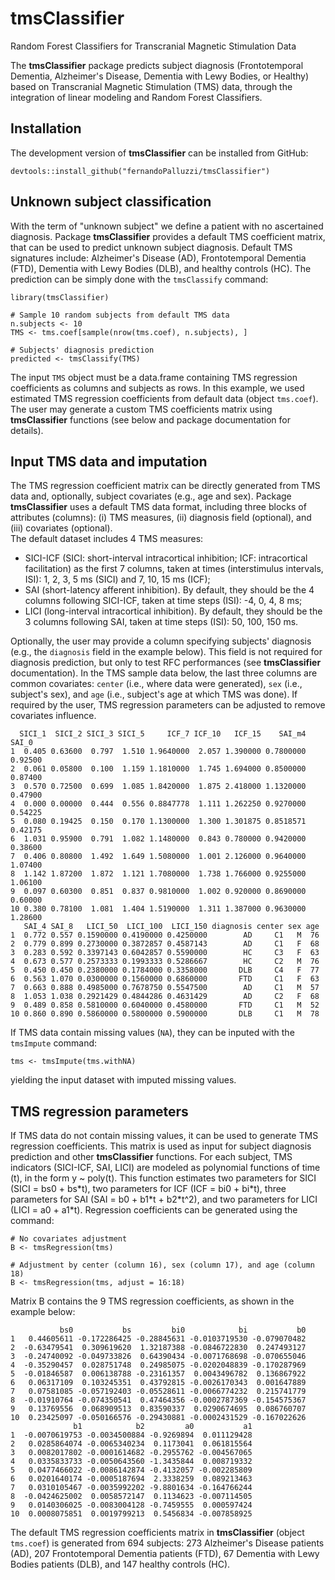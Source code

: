 # tmsClassifier
Random Forest Classifiers for Transcranial Magnetic Stimulation Data

The **tmsClassifier** package predicts subject diagnosis (Frontotemporal Dementia, Alzheimer's Disease, Dementia with Lewy Bodies, or Healthy) based on Transcranial Magnetic Stimulation (TMS) data, through the integration of linear modeling and Random Forest Classifiers.

## Installation

The development version of **tmsClassifier** can be installed from GitHub:

```{r, eval = FALSE}
devtools::install_github("fernandoPalluzzi/tmsClassifier")
```

## Unknown subject classification

With the term of "unknown subject" we define a patient with no ascertained diagnosis. Package **tmsClassifier** provides a default TMS coefficient matrix, that can be used to predict unknown subject diagnosis.
Default TMS signatures include: Alzheimer's Disease (AD), Frontotemporal Dementia (FTD), Dementia with Lewy Bodies (DLB), and healthy controls (HC).
The prediction can be simply done with the `tmsClassify` command:

```{r, eval = FALSE}
library(tmsClassifier)

# Sample 10 random subjects from default TMS data
n.subjects <- 10
TMS <- tms.coef[sample(nrow(tms.coef), n.subjects), ]

# Subjects' diagnosis prediction
predicted <- tmsClassify(TMS)
```

The input `TMS` object must be a data.frame containing TMS regression coefficients as columns and subjects as rows. In this example, we used estimated TMS regression coefficients from default data (object `tms.coef`). The user may generate a custom TMS coefficients matrix using **tmsClassifier** functions (see below and package documentation for details).

## Input TMS data and imputation

The TMS regression coefficient matrix can be directly generated from TMS data and, optionally, subject covariates (e.g., age and sex). Package **tmsClassifier** uses a default TMS data format, including three blocks of attributes (columns): (i) TMS measures, (ii) diagnosis field (optional), and (iii) covariates (optional).  
The default dataset includes 4 TMS measures:
- SICI-ICF (SICI: short-interval intracortical inhibition; ICF: intracortical facilitation) as the first 7 columns, taken at times (interstimulus intervals, ISI): 1, 2, 3, 5 ms (SICI) and 7, 10, 15 ms (ICF);
- SAI (short-latency afferent inhibition). By default, they should be the 4 columns following SICI-ICF, taken at time steps (ISI): -4, 0, 4, 8 ms;
- LICI (long-interval intracortical inhibition). By default, they should be the 3 columns following SAI, taken at time
steps (ISI): 50, 100, 150 ms.  

Optionally, the user may provide a column specifying subjects' diagnosis (e.g., the `diagnosis` field in the example below). This field is not required for diagnosis prediction, but only to test RFC performances (see **tmsClassifier** documentation). In the TMS sample data below, the last three columns are common covariates: `center` (i.e., where data were generated), `sex` (i.e., subject's sex), and `age` (i.e., subject's age at which TMS was done). If required by the user, TMS regression parameters can be adjusted to remove covariates influence.

```{r, eval = FALSE}
  SICI_1  SICI_2 SICI_3 SICI_5     ICF_7 ICF_10   ICF_15    SAI_m4   SAI_0
1  0.405 0.63600  0.797  1.510 1.9640000  2.057 1.390000 0.7800000 0.92500
2  0.061 0.05800  0.100  1.159 1.1810000  1.745 1.694000 0.8500000 0.87400
3  0.570 0.72500  0.699  1.085 1.8420000  1.875 2.418000 1.1320000 0.47900
4  0.000 0.00000  0.444  0.556 0.8847778  1.111 1.262250 0.9270000 0.54225
5  0.080 0.19425  0.150  0.170 1.1300000  1.300 1.301875 0.8518571 0.42175
6  1.031 0.95900  0.791  1.082 1.1480000  0.843 0.780000 0.9420000 0.38600
7  0.406 0.80800  1.492  1.649 1.5080000  1.001 2.126000 0.9640000 1.07400
8  1.142 1.87200  1.872  1.121 1.7080000  1.738 1.766000 0.9255000 1.06100
9  0.097 0.60300  0.851  0.837 0.9810000  1.002 0.920000 0.8690000 0.60000
10 0.380 0.78100  1.081  1.404 1.5190000  1.311 1.387000 0.9630000 1.28600
   SAI_4 SAI_8   LICI_50  LICI_100  LICI_150 diagnosis center sex age
1  0.772 0.557 0.1590000 0.4190000 0.4250000        AD     C1   M  76
2  0.779 0.899 0.2730000 0.3872857 0.4587143        AD     C1   F  68
3  0.283 0.592 0.3397143 0.6042857 0.5590000        HC     C3   F  63
4  0.673 0.577 0.2573333 0.1993333 0.5286667        HC     C2   M  76
5  0.450 0.450 0.2380000 0.1784000 0.3358000       DLB     C4   F  77
6  0.563 1.070 0.0300000 0.1560000 0.6860000       FTD     C1   F  63
7  0.663 0.888 0.4985000 0.7678750 0.5547500        AD     C1   M  57
8  1.053 1.038 0.2921429 0.4844286 0.4631429        AD     C2   F  68
9  0.489 0.858 0.5810000 0.6040000 0.4580000       FTD     C1   M  52
10 0.860 0.890 0.5860000 0.5800000 0.5900000       DLB     C1   M  78
```

If TMS data contain missing values (`NA`), they can be inputed with the `tmsImpute` command:

```{r, eval = FALSE}
tms <- tmsImpute(tms.withNA)
```

yielding the input dataset with imputed missing values. 

##  TMS regression parameters

If TMS data do not contain missing values, it can be used to generate TMS regression coefficients. This matrix is used as input for subject diagnosis prediction and other **tmsClassifier** functions. For each subject, TMS indicators (SICI-ICF, SAI, LICI) are modeled as polynomial functions of time (t), in the form y ~ poly(t). This function estimates two parameters for SICI (SICI = bs0 + bs\*t), two parameters for ICF (ICF = bi0 + bi\*t), three parameters for SAI (SAI = b0 + b1\*t + b2\*t^2), and two parameters for LICI (LICI = a0 + a1\*t). Regression coefficients can be generated using the command:

```{r, eval = FALSE}
# No covariates adjustment
B <- tmsRegression(tms)

# Adjustment by center (column 16), sex (column 17), and age (column 18)
B <- tmsRegression(tms, adjust = 16:18)
```

Matrix B contains the 9 TMS regression coefficients, as shown in the example below:

```{r, eval = FALSE}
           bs0           bs         bi0            bi           b0
1   0.44605611 -0.172286425 -0.28845631 -0.0103719530 -0.079070482
2  -0.63479541  0.309619620  1.32187388 -0.0846722830  0.247493127
3  -0.24740092 -0.049733826  0.64390434 -0.0071768698 -0.070655046
4  -0.35290457  0.028751748  0.24985075 -0.0202048839 -0.170287969
5  -0.01846587  0.006138788 -0.23161357  0.0043496782  0.136867922
6   0.06317109  0.103245351  0.43792815 -0.0026170343  0.001647889
7   0.07581085 -0.057192403 -0.05528611 -0.0066774232  0.215741779
8  -0.01910764 -0.074350541  0.47464356 -0.0002787369 -0.154575367
9   0.13769556  0.068909513  0.83590337  0.0290674695  0.086760707
10  0.23425097 -0.050166576 -0.29430881 -0.0002431529 -0.167022626
              b1            b2         a0           a1
1  -0.0070619753 -0.0034500884 -0.9269894  0.011129428
2   0.0285864074 -0.0065340234  0.1173041  0.061815564
3   0.0082017802 -0.0001614682 -0.2955762 -0.004567065
4   0.0335833733 -0.0050643560 -1.3435844  0.008719332
5   0.0477466022 -0.0086142874 -0.4132057 -0.002285809
6   0.0201640174 -0.0005187694  2.3338259  0.089213463
7   0.0310105467 -0.0035992202 -9.8801634 -0.164766244
8  -0.0424625002  0.0058572147  0.1134623 -0.007114505
9   0.0140306025 -0.0083004128 -0.7459555  0.000597424
10  0.0008075851  0.0019799213  0.5456834 -0.007858925
```

The default TMS regression coefficients matrix in **tmsClassifier** (object `tms.coef`) is generated from 694 subjects: 273 Alzheimer's Disease patients (AD), 207 Frontotemporal Dementia patients (FTD), 67 Dementia with Lewy Bodies patients (DLB), and 147 healthy controls (HC).
